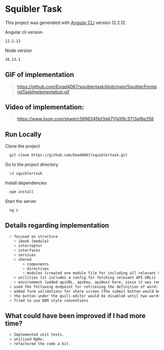 # Squibler Task

This project was generated with [Angular CLI](https://github.com/angular/angular-cli) version 12.2.12.

Angular cli version

```bash
12.2.12
```

Node version

```bash
16.13.1
```

## GIF of implementation
> https://github.com/Emad4067/squiblertask/blob/main/SquiblerFrontendTaskImplementation.gif

## Video of implementation:
> https://www.loom.com/share/c5896245bf3d4717a1f8c3713af8e258

## Run Locally

Clone the project

```bash
  git clone https://github.com/Emad4067/squiblertask.git
```

Go to the project directory

```bash
  cd squiblertask
```

Install dependencies

```bash
  npm install
```

Start the server

```bash
  ng s
```

## Details regarding implementation

```bash
  > focused on structure 
    > ibook (module)
    > interceptor
    > interfaces
    > services
    > shared
        > components
        > directives
        > modules (created one module file for including all relevant material modules)
    > utilities (it includes a config for fetching relevant API URLs)
    > environment (added apiURL, apiKey, apiHost here, since it was required by rapid API endpoint)
  > used the following endpoint for retrieving the definition of word: /definitions
  > added form validations for share screen (The submit button would be disabled until the user fills in the form)
  > the button under the quill-editor would be disabled until two words are there in the editor
  > Tried to use BEM style conventions
```

## What could have been improved if I had more time?
```bash
  > Implemented unit tests.
  > utilized NgRx.
  > refactored the code a bit.
```

